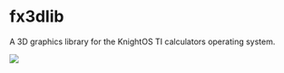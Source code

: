 # fx3dlib
A 3D graphics library for the KnightOS TI calculators operating system.

![](http://www.knightos.org/img/fx3dlib.gif)
